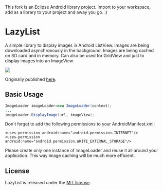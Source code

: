 This fork is an Eclipse Android library project. 
Import to your workspace, add as a library to your project and away you go. :)

# LazyList

A simple library to display images in Android ListView. Images are being downloaded asynchronously in the background. Images are being cached on SD card and in memory. Can also be used for GridView and just to display images into an ImageView.

<img src="http://img718.imageshack.us/img718/9149/screen1sx.png" />

Originally published <a href="http://stackoverflow.com/questions/541966/android-how-do-i-do-a-lazy-load-of-images-in-listview/3068012#3068012">here</a>.

## Basic Usage
``` java
ImageLoader imageLoader=new ImageLoader(context);
...
imageLoader.DisplayImage(url, imageView);
```
Don't forget to add the following permissions to your AndroidManifest.xml:

    <uses-permission android:name="android.permission.INTERNET"/>
    <uses-permission android:name="android.permission.WRITE_EXTERNAL_STORAGE"/>

    
Please create only one instance of ImageLoader and reuse it all around your application. This way image caching will be much more efficient.

## License

LazyList is released under the <a href="https://github.com/thest1/LazyList/blob/master/LICENSE">MIT license</a>.
